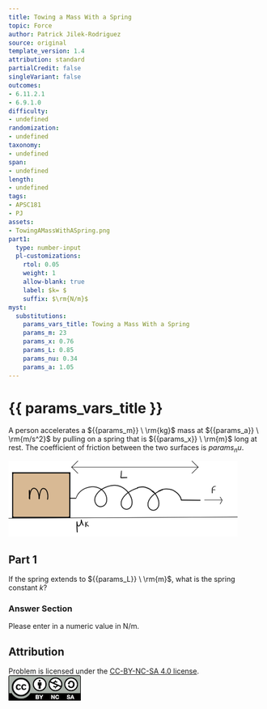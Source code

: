 ```yaml
---
title: Towing a Mass With a Spring
topic: Force
author: Patrick Jilek-Rodriguez
source: original
template_version: 1.4
attribution: standard
partialCredit: false
singleVariant: false
outcomes:
- 6.11.2.1
- 6.9.1.0
difficulty:
- undefined
randomization:
- undefined
taxonomy:
- undefined
span:
- undefined
length:
- undefined
tags:
- APSC181
- PJ
assets:
- TowingAMassWithASpring.png
part1:
  type: number-input
  pl-customizations:
    rtol: 0.05
    weight: 1
    allow-blank: true
    label: $k= $
    suffix: $\rm{N/m}$
myst:
  substitutions:
    params_vars_title: Towing a Mass With a Spring
    params_m: 23
    params_x: 0.76
    params_L: 0.85
    params_nu: 0.34
    params_a: 1.05
---
```

# {{ params_vars_title }}
A person accelerates a ${{params_m}} \ \rm{kg}$ mass at ${{params_a}} \ \rm{m/s^2}$ by pulling on a spring that is ${{params_x}} \ \rm{m}$ long at rest.
The coefficient of friction between the two surfaces is ${{params_nu}}$.

<img src="TowingAMassWithASpring.png" height=150 alt="A rectangular mass m being dragged by a string of length L with a force F." >

## Part 1

If the spring extends to ${{params_L}} \ \rm{m}$, what is the spring constant $k$?

### Answer Section

Please enter in a numeric value in N/m.

## Attribution

Problem is licensed under the [CC-BY-NC-SA 4.0 license](https://creativecommons.org/licenses/by-nc-sa/4.0/).<br> ![The Creative Commons 4.0 license requiring attribution-BY, non-commercial-NC, and share-alike-SA license.](https://raw.githubusercontent.com/firasm/bits/master/by-nc-sa.png)